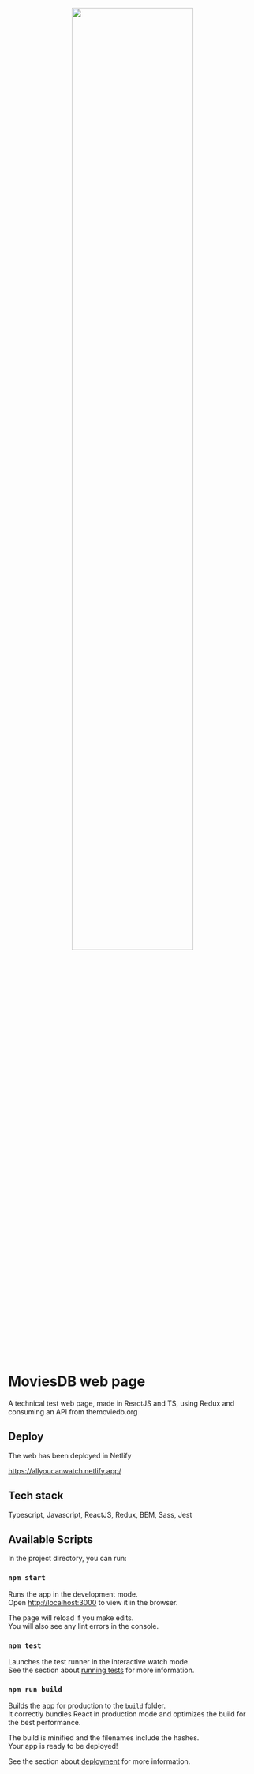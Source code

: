 <p align="center"> <img  src="https://i.ibb.co/vd2pZ1h/main.png" width="70%" height="70%">

</p>
  
 
# MoviesDB web page

A technical test web page, made in ReactJS and TS, using Redux and consuming an API from themoviedb.org
 
 
## Deploy

The web has been deployed in Netlify 

https://allyoucanwatch.netlify.app/


## Tech stack

Typescript, Javascript, ReactJS, Redux, BEM, Sass, Jest

## Available Scripts

In the project directory, you can run:

### `npm start`

Runs the app in the development mode.\
Open [http://localhost:3000](http://localhost:3000) to view it in the browser.

The page will reload if you make edits.\
You will also see any lint errors in the console.

### `npm test`

Launches the test runner in the interactive watch mode.\
See the section about [running tests](https://facebook.github.io/create-react-app/docs/running-tests) for more information.

### `npm run build`

Builds the app for production to the `build` folder.\
It correctly bundles React in production mode and optimizes the build for the best performance.

The build is minified and the filenames include the hashes.\
Your app is ready to be deployed!

See the section about [deployment](https://facebook.github.io/create-react-app/docs/deployment) for more information.
